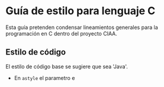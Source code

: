 # Guía de estilo para lenguaje C
Esta guía pretenden condensar lineamientos generales para la programación en C dentro del proyecto CIAA.
## Estilo de código
El estilo de código base se sugiere que sea 'Java'.
 - En `astyle` el parametro e
<!--stackedit_data:
eyJoaXN0b3J5IjpbLTEwNzgzOTMzMDNdfQ==
-->
